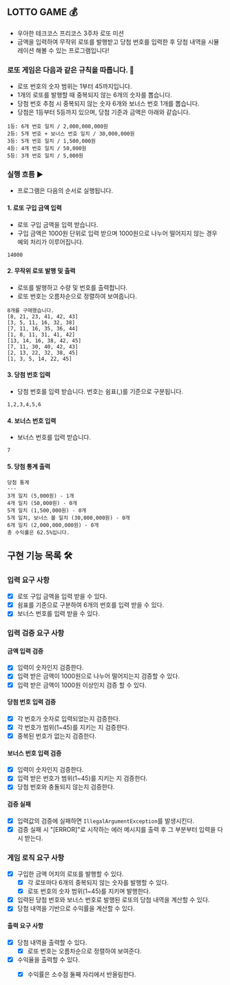 ## LOTTO GAME 💰

- 우아한 테크코스 프리코스 3주차 로또 미션
- 금액을 입력하여 무작위 로또를 발행받고 당첨 번호를 입력한 후 당첨 내역을 시뮬레이션 해볼 수 있는 프로그램입니다!

### 로또 게임은 다음과 같은 규칙을 따릅니다. 📒

- 로또 번호의 숫자 범위는 1부터 45까지입니다.
- 1개의 로또를 발행할 때 중복되지 않는 6개의 숫자를 뽑습니다.
- 당첨 번호 추첨 시 중복되지 않는 숫자 6개와 보너스 번호 1개를 뽑습니다.
- 당첨은 1등부터 5등까지 있으며, 당첨 기준과 금액은 아래와 같습니다.

```
1등: 6개 번호 일치 / 2,000,000,000원
2등: 5개 번호 + 보너스 번호 일치 / 30,000,000원
3등: 5개 번호 일치 / 1,500,000원
4등: 4개 번호 일치 / 50,000원
5등: 3개 번호 일치 / 5,000원
```

### 실행 흐름 ▶️

- 프로그램은 다음의 순서로 실행됩니다.

#### 1. 로또 구입 금액 입력

- 로또 구입 금액을 입력 받습니다.
- 구입 금액은 1000원 단위로 입력 받으며 1000원으로 나누어 떨어지지 않는 경우 예외 처리가 이루어집니다.

```
14000
```

#### 2. 무작위 로또 발행 및 출력

- 로또를 발행하고 수량 및 번호를 출력합니다.
- 로또 번호는 오름차순으로 정렬하여 보여줍니다.

```
8개를 구매했습니다.
[8, 21, 23, 41, 42, 43] 
[3, 5, 11, 16, 32, 38] 
[7, 11, 16, 35, 36, 44] 
[1, 8, 11, 31, 41, 42] 
[13, 14, 16, 38, 42, 45] 
[7, 11, 30, 40, 42, 43] 
[2, 13, 22, 32, 38, 45] 
[1, 3, 5, 14, 22, 45]
```

#### 3. 당첨 번호 입력

- 당첨 번호를 입력 받습니다. 번호는 쉼표(,)를 기준으로 구분됩니다.

```
1,2,3,4,5,6
```

#### 4. 보너스 번호 입력

- 보너스 번호를 입력 받습니다.

```
7
```

#### 5. 당첨 통계 출력

```
당첨 통계
---
3개 일치 (5,000원) - 1개
4개 일치 (50,000원) - 0개
5개 일치 (1,500,000원) - 0개
5개 일치, 보너스 볼 일치 (30,000,000원) - 0개
6개 일치 (2,000,000,000원) - 0개
총 수익률은 62.5%입니다.
```

## 구현 기능 목록 🛠️

### 입력 요구 사항

- [x] 로또 구입 금액을 입력 받을 수 있다.
- [x] 쉼표를 기준으로 구분하여 6개의 번호를 입력 받을 수 있다.
- [x] 보너스 번호를 입력 받을 수 있다.

### 입력 검증 요구 사항

#### 금액 입력 검증

- [x] 입력이 숫자인지 검증한다.
- [x] 입력 받은 금액이 1000원으로 나누어 떨어지는지 검증할 수 있다.
- [x] 입력 받은 금액이 1000원 이상인지 검증 할 수 있다.

#### 당첨 번호 입력 검증

- [x] 각 번호가 숫자로 입력되었는지 검증한다.
- [x] 각 번호가 범위(1~45)를 지키는 지 검증한다.
- [x] 중복된 번호가 없는지 검증한다.

#### 보너스 번호 입력 검증

- [x] 입력이 숫자인지 검증한다.
- [x] 입력 받은 번호가 범위(1~45)를 지키는 지 검증한다.
- [x] 당첨 번호와 충돌되지 않는지 검증한다.

#### 검증 실패

- [x] 입력값의 검증에 실패하면 ```IllegalArgumentException```를 발생시킨다.
- [x] 검증 실패 시 "[ERROR]"로 시작하는 에러 메시지를 출력 후 그 부분부터 입력을 다시 받는다.

### 게임 로직 요구 사항

- [x] 구입한 금액 어치의 로또를 발행할 수 있다.
    - [x] 각 로또마다 6개의 중복되지 않는 숫자를 발행할 수 있다.
    - [x] 로또 번호의 숫자 범위(1~45)를 지키며 발행한다.
- [x] 입력된 당첨 번호와 보너스 번호로 발행된 로또의 당첨 내역을 계산할 수 있다.
- [x] 당첨 내역을 기반으로 수익률을 계산할 수 있다.

#### 출력 요구 사항

- [x] 당첨 내역을 출력할 수 있다.
    - [x] 로또 번호는 오름차순으로 정렬하여 보여준다.
- [x] 수익율을 출력할 수 있다.
    - [x] 수익률은 소수점 둘째 자리에서 반올림한다.

